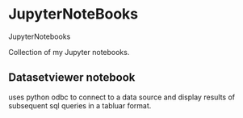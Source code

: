 # JupyterNoteBooks
JupyterNotebooks

Collection of my Jupyter notebooks.

## Datasetviewer notebook 
uses python odbc to connect to a data source and display results of subsequent sql queries in a tabluar format.


